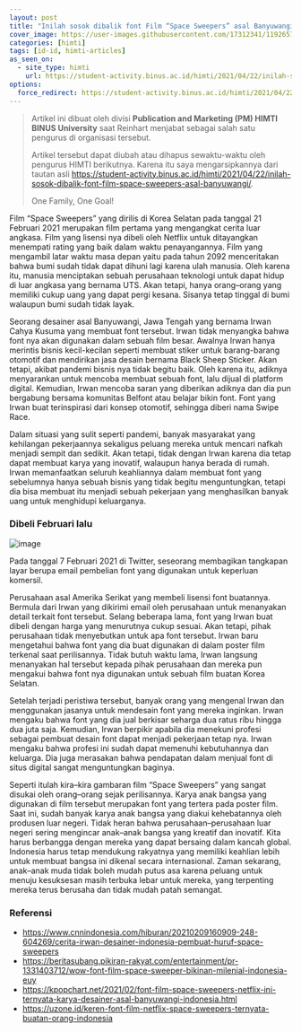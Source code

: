 ```yaml
---
layout: post
title: "Inilah sosok dibalik font Film “Space Sweepers” asal Banyuwangi!"
cover_image: https://user-images.githubusercontent.com/17312341/119265760-025cc700-bc12-11eb-9d7e-847494ad8d27.png
categories: [himti]
tags: [id-id, himti-articles]
as_seen_on:
  - site_type: himti
    url: https://student-activity.binus.ac.id/himti/2021/04/22/inilah-sosok-dibalik-font-film-space-sweepers-asal-banyuwangi/
options:
  force_redirect: https://student-activity.binus.ac.id/himti/2021/04/22/inilah-sosok-dibalik-font-film-space-sweepers-asal-banyuwangi/?utm_source=reinhart1010
---
```


> Artikel ini dibuat oleh divisi **Publication and Marketing (PM) HIMTI BINUS University** saat Reinhart menjabat sebagai salah satu pengurus di organisasi tersebut.
> 
> Artikel tersebut dapat diubah atau dihapus sewaktu-waktu oleh pengurus HIMTI berikutnya. Karena itu saya mengarsipkannya dari tautan asli <https://student-activity.binus.ac.id/himti/2021/04/22/inilah-sosok-dibalik-font-film-space-sweepers-asal-banyuwangi/>.
> 
> One Family, One Goal!

Film “Space Sweepers” yang dirilis di Korea Selatan pada tanggal 21 Februari 2021 merupakan film pertama yang mengangkat cerita luar angkasa. Film yang lisensi nya dibeli oleh Netflix untuk ditayangkan menempati rating yang baik dalam waktu penayangannya. Film yang mengambil latar waktu masa depan yaitu pada tahun 2092 menceritakan bahwa bumi sudah tidak dapat dihuni lagi karena ulah manusia. Oleh karena itu, manusia menciptakan sebuah perusahaan teknologi untuk dapat hidup di luar angkasa yang bernama UTS. Akan tetapi, hanya orang–orang yang memiliki cukup uang yang dapat pergi kesana. Sisanya tetap tinggal di bumi walaupun bumi sudah tidak layak.

Seorang desainer asal Banyuwangi, Jawa Tengah yang bernama Irwan Cahya Kusuma yang membuat font tersebut. Irwan tidak menyangka bahwa font nya akan digunakan dalam sebuah film besar. Awalnya Irwan hanya merintis bisnis kecil-kecilan seperti membuat stiker untuk barang-barang otomotif dan mendirikan jasa desain bernama Black Sheep Sticker. Akan tetapi, akibat pandemi bisnis nya tidak begitu baik. Oleh karena itu, adiknya menyarankan untuk mencoba membuat sebuah font, lalu dijual di platform digital. Kemudian, Irwan mencoba saran yang diberikan adiknya dan dia pun bergabung bersama komunitas Belfont atau belajar bikin font. Font yang Irwan buat terinspirasi dari konsep otomotif, sehingga diberi nama Swipe Race.

Dalam situasi yang sulit seperti pandemi, banyak masyarakat yang kehilangan pekerjaannya sekaligus peluang mereka untuk mencari nafkah menjadi sempit dan sedikit. Akan tetapi, tidak dengan Irwan karena dia tetap dapat membuat karya yang inovatif, walaupun hanya berada di rumah. Irwan memanfaatkan seluruh keahliannya dalam membuat font yang sebelumnya hanya sebuah bisnis yang tidak begitu menguntungkan, tetapi dia bisa membuat itu menjadi sebuah pekerjaan yang menghasilkan banyak uang untuk menghidupi keluarganya.

### Dibeli Februari lalu
![image](https://user-images.githubusercontent.com/17312341/119265815-4bad1680-bc12-11eb-8317-76869f2bceeb.png)

Pada tanggal 7 Februari 2021 di Twitter, seseorang membagikan tangkapan layar berupa email pembelian font yang digunakan untuk keperluan komersil.

Perusahaan asal Amerika Serikat yang membeli lisensi font buatannya. Bermula dari Irwan yang dikirimi email oleh perusahaan untuk menanyakan detail terkait font tersebut. Selang beberapa lama, font yang Irwan buat dibeli dengan harga yang menurutnya cukup sesuai. Akan tetapi, pihak perusahaan tidak menyebutkan untuk apa font tersebut. Irwan baru mengetahui bahwa font yang dia buat digunakan di dalam poster film terkenal saat perilisannya. Tidak butuh waktu lama, Irwan langsung menanyakan hal tersebut kepada pihak perusahaan dan mereka pun mengakui bahwa font nya digunakan untuk sebuah film buatan Korea Selatan.

Setelah terjadi peristiwa tersebut, banyak orang yang mengenal Irwan dan menggunakan jasanya untuk mendesain font yang  mereka inginkan. Irwan mengaku bahwa font yang dia jual berkisar seharga dua ratus ribu hingga dua juta saja. Kemudian, Irwan berpikir apabila dia menekuni profesi sebagai pembuat desain font dapat menjadi pekerjaan tetap nya. Irwan mengaku bahwa profesi ini sudah dapat memenuhi kebutuhannya dan keluarga. Dia juga merasakan bahwa pendapatan dalam menjual font di situs digital sangat menguntungkan baginya.

Seperti itulah kira–kira gambaran film “Space Sweepers” yang sangat disukai oleh orang–orang sejak perilisannya. Karya anak bangsa yang digunakan di film tersebut merupakan font yang tertera pada poster film. Saat ini, sudah banyak karya anak bangsa yang diakui kehebatannya oleh produsen luar negeri. Tidak heran bahwa perusahaan–perusahaan luar negeri sering mengincar anak–anak bangsa yang kreatif dan inovatif. Kita harus berbangga dengan mereka yang dapat bersaing dalam kancah global. Indonesia harus tetap mendukung rakyatnya yang memiliki keahlian  lebih untuk membuat bangsa ini dikenal secara internasional. Zaman sekarang, anak–anak muda tidak boleh mudah putus asa karena peluang untuk menuju kesuksesan masih terbuka lebar untuk mereka, yang terpenting mereka terus berusaha dan tidak mudah patah semangat.

### Referensi
+ <https://www.cnnindonesia.com/hiburan/20210209160909-248-604269/cerita-irwan-desainer-indonesia-pembuat-huruf-space-sweepers>
+ <https://beritasubang.pikiran-rakyat.com/entertainment/pr-1331403712/wow-font-film-space-sweeper-bikinan-milenial-indonesia-euy>
+ <https://kpopchart.net/2021/02/font-film-space-sweepers-netflix-ini-ternyata-karya-desainer-asal-banyuwangi-indonesia.html>
+ <https://uzone.id/keren-font-film-netflix-space-sweepers-ternyata-buatan-orang-indonesia>
